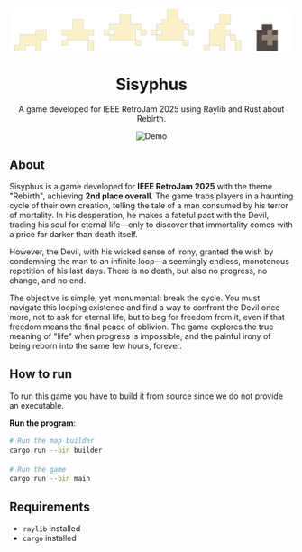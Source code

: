 <br/>
<div align="center">
<a href="https://github.com/ShaanCoding/ReadME-Generator">
<img src="./src/assets/banner.png" alt="Banner" width="600">
</a>
  <h1 align="center">Sisyphus</h1>
<p align="center">
A game developed for IEEE RetroJam 2025 using Raylib and Rust about Rebirth.
</p>
 <img src="./src/assets/demo.gif" alt="Demo">
</div>

## About

Sisyphus is a game developed for **IEEE RetroJam 2025** with the theme "Rebirth", achieving **2nd place overall**. The game traps players in a haunting cycle of their own creation, telling the tale of a man consumed by his terror of mortality. In his desperation, he makes a fateful pact with the Devil, trading his soul for eternal life—only to discover that immortality comes with a price far darker than death itself.

However, the Devil, with his wicked sense of irony, granted the wish by condemning the man to an infinite loop—a seemingly endless, monotonous repetition of his last days. There is no death, but also no progress, no change, and no end.

The objective is simple, yet monumental: break the cycle. You must navigate this looping existence and find a way to confront the Devil once more, not to ask for eternal life, but to beg for freedom from it, even if that freedom means the final peace of oblivion. The game explores the true meaning of "life" when progress is impossible, and the painful irony of being reborn into the same few hours, forever.


## How to run

To run this game you have to build it from source since we do not provide an executable.

**Run the program**:
   ```bash
   # Run the map builder
   cargo run --bin builder

   # Run the game
   cargo run --bin main
   ```

## Requirements

- `raylib` installed
- `cargo` installed
